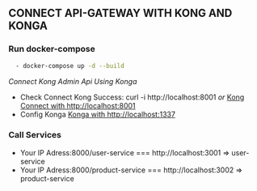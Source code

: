 ## CONNECT API-GATEWAY WITH KONG AND KONGA

### Run docker-compose

```sh
  - docker-compose up -d --build
```

*Connect Kong Admin Api Using Konga*

 - Check Connect Kong Success: curl -i http://localhost:8001 *or* [Kong Connect with http://localhost:8001](http://localhost:8001)
 - Config Konga [Konga with http://localhost:1337](http://localhost:1337)

### Call Services

 - Your IP Adress:8000/user-service === http://localhost:3001 => user-service
 - Your IP Adress:8000/product-service === http://localhost:3002 => product-service

